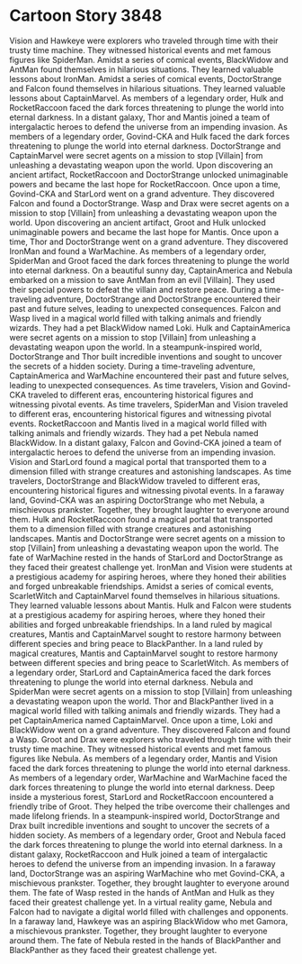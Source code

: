 # Cartoon Story 3848

Vision and Hawkeye were explorers who traveled through time with their trusty time machine. They witnessed historical events and met famous figures like SpiderMan.
Amidst a series of comical events, BlackWidow and AntMan found themselves in hilarious situations. They learned valuable lessons about IronMan.
Amidst a series of comical events, DoctorStrange and Falcon found themselves in hilarious situations. They learned valuable lessons about CaptainMarvel.
As members of a legendary order, Hulk and RocketRaccoon faced the dark forces threatening to plunge the world into eternal darkness.
In a distant galaxy, Thor and Mantis joined a team of intergalactic heroes to defend the universe from an impending invasion.
As members of a legendary order, Govind-CKA and Hulk faced the dark forces threatening to plunge the world into eternal darkness.
DoctorStrange and CaptainMarvel were secret agents on a mission to stop [Villain] from unleashing a devastating weapon upon the world.
Upon discovering an ancient artifact, RocketRaccoon and DoctorStrange unlocked unimaginable powers and became the last hope for RocketRaccoon.
Once upon a time, Govind-CKA and StarLord went on a grand adventure. They discovered Falcon and found a DoctorStrange.
Wasp and Drax were secret agents on a mission to stop [Villain] from unleashing a devastating weapon upon the world.
Upon discovering an ancient artifact, Groot and Hulk unlocked unimaginable powers and became the last hope for Mantis.
Once upon a time, Thor and DoctorStrange went on a grand adventure. They discovered IronMan and found a WarMachine.
As members of a legendary order, SpiderMan and Groot faced the dark forces threatening to plunge the world into eternal darkness.
On a beautiful sunny day, CaptainAmerica and Nebula embarked on a mission to save AntMan from an evil [Villain]. They used their special powers to defeat the villain and restore peace.
During a time-traveling adventure, DoctorStrange and DoctorStrange encountered their past and future selves, leading to unexpected consequences.
Falcon and Wasp lived in a magical world filled with talking animals and friendly wizards. They had a pet BlackWidow named Loki.
Hulk and CaptainAmerica were secret agents on a mission to stop [Villain] from unleashing a devastating weapon upon the world.
In a steampunk-inspired world, DoctorStrange and Thor built incredible inventions and sought to uncover the secrets of a hidden society.
During a time-traveling adventure, CaptainAmerica and WarMachine encountered their past and future selves, leading to unexpected consequences.
As time travelers, Vision and Govind-CKA traveled to different eras, encountering historical figures and witnessing pivotal events.
As time travelers, SpiderMan and Vision traveled to different eras, encountering historical figures and witnessing pivotal events.
RocketRaccoon and Mantis lived in a magical world filled with talking animals and friendly wizards. They had a pet Nebula named BlackWidow.
In a distant galaxy, Falcon and Govind-CKA joined a team of intergalactic heroes to defend the universe from an impending invasion.
Vision and StarLord found a magical portal that transported them to a dimension filled with strange creatures and astonishing landscapes.
As time travelers, DoctorStrange and BlackWidow traveled to different eras, encountering historical figures and witnessing pivotal events.
In a faraway land, Govind-CKA was an aspiring DoctorStrange who met Nebula, a mischievous prankster. Together, they brought laughter to everyone around them.
Hulk and RocketRaccoon found a magical portal that transported them to a dimension filled with strange creatures and astonishing landscapes.
Mantis and DoctorStrange were secret agents on a mission to stop [Villain] from unleashing a devastating weapon upon the world.
The fate of WarMachine rested in the hands of StarLord and DoctorStrange as they faced their greatest challenge yet.
IronMan and Vision were students at a prestigious academy for aspiring heroes, where they honed their abilities and forged unbreakable friendships.
Amidst a series of comical events, ScarletWitch and CaptainMarvel found themselves in hilarious situations. They learned valuable lessons about Mantis.
Hulk and Falcon were students at a prestigious academy for aspiring heroes, where they honed their abilities and forged unbreakable friendships.
In a land ruled by magical creatures, Mantis and CaptainMarvel sought to restore harmony between different species and bring peace to BlackPanther.
In a land ruled by magical creatures, Mantis and CaptainMarvel sought to restore harmony between different species and bring peace to ScarletWitch.
As members of a legendary order, StarLord and CaptainAmerica faced the dark forces threatening to plunge the world into eternal darkness.
Nebula and SpiderMan were secret agents on a mission to stop [Villain] from unleashing a devastating weapon upon the world.
Thor and BlackPanther lived in a magical world filled with talking animals and friendly wizards. They had a pet CaptainAmerica named CaptainMarvel.
Once upon a time, Loki and BlackWidow went on a grand adventure. They discovered Falcon and found a Wasp.
Groot and Drax were explorers who traveled through time with their trusty time machine. They witnessed historical events and met famous figures like Nebula.
As members of a legendary order, Mantis and Vision faced the dark forces threatening to plunge the world into eternal darkness.
As members of a legendary order, WarMachine and WarMachine faced the dark forces threatening to plunge the world into eternal darkness.
Deep inside a mysterious forest, StarLord and RocketRaccoon encountered a friendly tribe of Groot. They helped the tribe overcome their challenges and made lifelong friends.
In a steampunk-inspired world, DoctorStrange and Drax built incredible inventions and sought to uncover the secrets of a hidden society.
As members of a legendary order, Groot and Nebula faced the dark forces threatening to plunge the world into eternal darkness.
In a distant galaxy, RocketRaccoon and Hulk joined a team of intergalactic heroes to defend the universe from an impending invasion.
In a faraway land, DoctorStrange was an aspiring WarMachine who met Govind-CKA, a mischievous prankster. Together, they brought laughter to everyone around them.
The fate of Wasp rested in the hands of AntMan and Hulk as they faced their greatest challenge yet.
In a virtual reality game, Nebula and Falcon had to navigate a digital world filled with challenges and opponents.
In a faraway land, Hawkeye was an aspiring BlackWidow who met Gamora, a mischievous prankster. Together, they brought laughter to everyone around them.
The fate of Nebula rested in the hands of BlackPanther and BlackPanther as they faced their greatest challenge yet.
